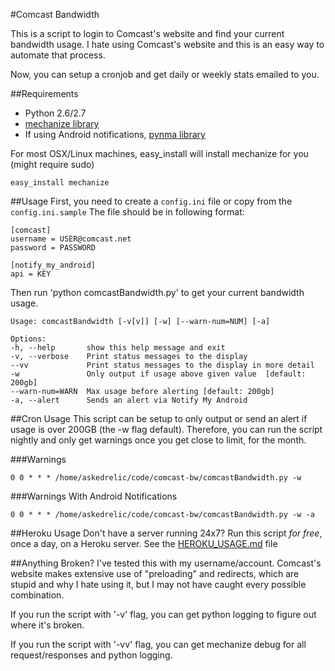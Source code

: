 #Comcast Bandwidth

This is a script to login to Comcast's website and find your current bandwidth
usage. I hate using Comcast's website and this is an easy way to automate that
process.

Now, you can setup a cronjob and get daily or weekly stats emailed to you.

##Requirements

* Python 2.6/2.7
* [mechanize library](http://wwwsearch.sourceforge.net/mechanize/)
* If using Android notifications, [pynma library](https://github.com/uskr/pynma)

For most OSX/Linux machines, easy_install will install mechanize for you (might require sudo)

    easy_install mechanize

##Usage
First, you need to create a `config.ini` file or copy from the `config.ini.sample` The file should be in following format:

    [comcast]
    username = USER@comcast.net
    password = PASSWORD

    [notify_my_android]
    api = KEY

Then run 'python comcastBandwidth.py' to get your current bandwidth usage.

    Usage: comcastBandwidth [-v[v]] [-w] [--warn-num=NUM] [-a]

	Options:
  	-h, --help       show this help message and exit
  	-v, --verbose    Print status messages to the display
  	--vv             Print status messages to the display in more detail
  	-w               Only output if usage above given value  [default: 200gb]
  	--warn-num=WARN  Max usage before alerting [default: 200gb]
  	-a, --alert      Sends an alert via Notify My Android
        
##Cron Usage
This script can be setup to only output or send an alert if usage is over 200GB
(the -w flag default). Therefore, you can run the script nightly and only get
warnings once you get close to limit, for the month. 

###Warnings

    0 0 * * * /home/askedrelic/code/comcast-bw/comcastBandwidth.py -w

###Warnings With Android Notifications

    0 0 * * * /home/askedrelic/code/comcast-bw/comcastBandwidth.py -w -a

##Heroku Usage
Don't have a server running 24x7? Run this script *for free*, once a day, on a Heroku server. See the [HEROKU_USAGE.md](comcast-bw/blob/master/HEROKU_USAGE.markdown) file

##Anything Broken?
I've tested this with my username/account. Comcast's website makes extensive
use of "preloading" and redirects, which are stupid and why I hate using it,
but I may not have caught every possible combination. 

If you run the script with '-v' flag, you can get python logging to figure out
where it's broken.

If you run the script with '-vv' flag, you can get mechanize debug for all
request/responses and python logging.

